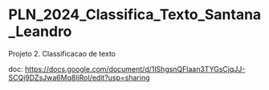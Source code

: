 # PLN_2024_Classifica_Texto_Santana_Leandro
Projeto 2. Classificacao de texto


doc: https://docs.google.com/document/d/1lShgsnQFlaan3TYGsCjqJJ-SCQj9DZsJwa6Mq8liRoI/edit?usp=sharing
